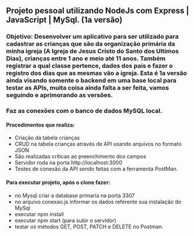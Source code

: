 ## Projeto pessoal utilizando NodeJs com Express | JavaScript | MySql. (1a versão)

### Objetivo: Desenvolver um aplicativo para ser utilizado para cadastrar as crianças que são da organização primária da minha igreja (A Igreja de Jesus Cristo do Santo dos Ultimos Dias), crianças entre 1 ano e meio até 11 anos. Também registrar a qual classe pertence, dados dos pais e fazer o registro dos dias que as mesmas vão a igreja. Esta é 1a versão ainda visando somente o backend em uma base local para testar as APIs, muita coisa ainda falta a ser feita, vamos seguindo e aprimorando as versões.

### Faz as conexões com o banco de dados MySQL local. 

#### Procedimentos que realiza:
- Criação da tabela crianças
- CRUD na tabela crianças através de API usando arquivos no formato JSON
- São realizadas críticas ao preenchimento dos campos
- Servidor roda na porta http://localhost:3000
- Testes de conexão da API sendo feitas com a ferramenta PostMan.

#### Para executar projeto, após o clone fazer:
- no Mysql criar a database primaria na porta 3307
- no arquivo conexao.js informar os dados referente sua instalação do MySql
- executar npm install
- executar npm start (para subir o servidor)
- testar os métodos GET, POST, PATCH e DELETE no Postman.

